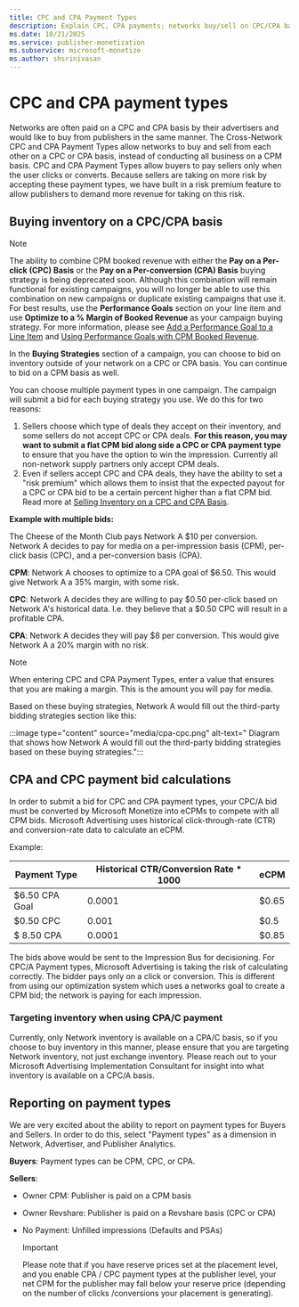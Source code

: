 ```yaml
---
title: CPC and CPA Payment Types
description: Explain CPC, CPA payments; networks buy/sell on CPC/CPA basis, allowing payment on clicks/conversions. Includes a risk premium for seller's risk.
ms.date: 10/21/2025
ms.service: publisher-monetization
ms.subservice: microsoft-monetize
ms.author: shsrinivasan
---
```


# CPC and CPA payment types

Networks are often paid on a CPC and CPA basis by their advertisers and would like to buy from publishers in the same manner. The Cross-Network CPC and CPA Payment Types allow networks to buy and sell from each other on a CPC or CPA basis, instead of conducting all business on a CPM basis. CPC and CPA Payment Types allow buyers to pay sellers only when the user clicks or converts. Because sellers are taking on more risk by accepting these payment types, we have built in a risk premium feature to allow publishers to demand more revenue for taking on this risk.

## Buying inventory on a CPC/CPA basis

> [!NOTE]
> The ability to combine CPM booked revenue with either the **Pay on a Per-click (CPC) Basis** or the **Pay on a Per-conversion (CPA) Basis** buying strategy is being deprecated soon. Although this combination will remain functional for existing campaigns, you will no longer be able to use this combination on new campaigns or duplicate existing campaigns that use it. For best results, use the **Performance Goals** section on your line item and use **Optimize to a % Margin of Booked Revenue** as your campaign buying strategy. For more information, please see [Add a Performance Goal to a Line Item](add-a-performance-goal-to-a-line-item.md) and [Using Performance Goals with CPM Booked Revenue](using-performance-goals-with-cpm-booked-revenue.md).

In the **Buying Strategies** section of a campaign, you can choose to bid on inventory outside of your network on a CPC or CPA basis. You can continue to bid on a CPM basis as well.

You can choose multiple payment types in one campaign. The campaign will submit a bid for each buying strategy you use. We do this for two reasons:

1. Sellers choose which type of deals they accept on their inventory, and some sellers do not accept CPC or CPA deals. **For this reason, you may want to submit a flat CPM bid along side a CPC or CPA payment type** to ensure that you have the option to win the impression. Currently all non-network supply partners only accept CPM deals.
1. Even if sellers accept CPC and CPA deals, they have the ability to set a "risk premium" which allows them to insist that the expected payout for a CPC or CPA bid to be a certain percent higher than a flat CPM bid. Read more at [Selling Inventory on a CPC and CPA Basis](selling-inventory-on-a-cpc-and-cpa-basis.md).

**Example with multiple bids:**

The Cheese of the Month Club pays Network A $10 per conversion. Network A decides to pay for media on a per-impression basis (CPM), per-click basis (CPC), and a per-conversion basis (CPA).

**CPM**: Network A chooses to optimize to a CPA goal of $6.50. This would give Network A a 35% margin, with some risk.

**CPC**: Network A decides they are willing to pay $0.50 per-click based on Network A's historical data. I.e. they believe that a $0.50 CPC will result in a profitable CPA.

**CPA**: Network A decides they will pay $8 per conversion. This would give Network A a 20% margin with no risk.

> [!NOTE]
> When entering CPC and CPA Payment Types, enter a value that ensures that you are making a margin. This is the amount you will pay for media.

Based on these buying strategies, Network A would fill out the third-party bidding strategies section like this:

:::image type="content" source="media/cpa-cpc.png" alt-text=" Diagram that shows how Network A would fill out the third-party bidding strategies based on these buying strategies.":::

## CPA and CPC payment bid calculations

In order to submit a bid for CPC and CPA payment types, your CPC/A bid must be converted by Microsoft Monetize into eCPMs to compete with all CPM bids. Microsoft Advertising uses
historical click-through-rate (CTR) and conversion-rate data to calculate an eCPM.

Example:

| Payment Type | Historical CTR/Conversion Rate * 1000 | eCPM |
|---|---|---|
| $6.50 CPA Goal | 0.0001 | $0.65 |
| $0.50 CPC | 0.001 | $0.5 |
| $ 8.50 CPA | 0.0001 | $0.85 |

The bids above would be sent to the Impression Bus for decisioning. For CPC/A Payment types, Microsoft Advertising is taking the risk of calculating correctly. The bidder pays only on a click or conversion. This is different from using our optimization system which uses a networks goal to create a CPM bid; the network is paying for each impression.

### Targeting inventory when using CPA/C payment

Currently, only Network inventory is available on a CPA/C basis, so if you choose to buy inventory in this manner, please ensure that you are targeting Network inventory, not just exchange inventory. Please reach out to your Microsoft Advertising Implementation Consultant for insight into what inventory is available on a CPC/A basis.

## Reporting on payment types

We are very excited about the ability to report on payment types for Buyers and Sellers. In order to do this, select "Payment types" as a dimension in Network, Advertiser, and Publisher Analytics.

**Buyers**: Payment types can be CPM, CPC, or CPA.

**Sellers**:

- Owner CPM: Publisher is paid on a CPM basis
- Owner Revshare: Publisher is paid on a Revshare basis (CPC or CPA)
- No Payment: Unfilled impressions (Defaults and PSAs)

   > [!IMPORTANT]
   >
   > Please note that if you have reserve prices set at the placement level, and you enable CPA / CPC payment types at the publisher level, your net CPM for the publisher may fall below your reserve price (depending on the number of clicks /conversions your placement is generating).
